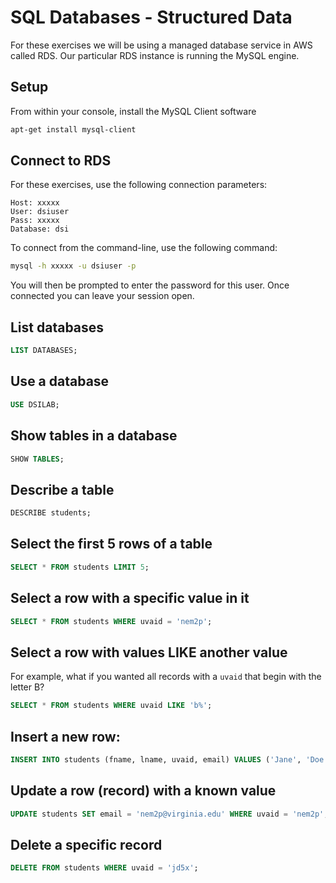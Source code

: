 # SQL Databases - Structured Data

For these exercises we will be using a managed database service in AWS called RDS. Our
particular RDS instance is running the MySQL engine.

## Setup
From within your console, install the MySQL Client software

```bash
apt-get install mysql-client
```

## Connect to RDS

For these exercises, use the following connection parameters:

    Host: xxxxx
    User: dsiuser
    Pass: xxxxx
    Database: dsi

To connect from the command-line, use the following command:

```bash
mysql -h xxxxx -u dsiuser -p
```

You will then be prompted to enter the password for this user. Once connected you 
can leave your session open.

## List databases

```sql
LIST DATABASES;
```

## Use a database

```sql
USE DSILAB;
```

## Show tables in a database

```sql
SHOW TABLES;
```

## Describe a table

```sql
DESCRIBE students;
```

## Select the first 5 rows of a table

```sql
SELECT * FROM students LIMIT 5;
```

## Select a row with a specific value in it

```sql
SELECT * FROM students WHERE uvaid = 'nem2p';
```

## Select a row with values LIKE another value
For example, what if you wanted all records with a `uvaid` that begin with the letter B?

```sql
SELECT * FROM students WHERE uvaid LIKE 'b%';
```

## Insert a new row:

```sql
INSERT INTO students (fname, lname, uvaid, email) VALUES ('Jane', 'Doe', 'jd5x', 'jd5x@virginia.edu');
```

## Update a row (record) with a known value

```sql
UPDATE students SET email = 'nem2p@virginia.edu' WHERE uvaid = 'nem2p';
```

## Delete a specific record

```sql
DELETE FROM students WHERE uvaid = 'jd5x';
```
